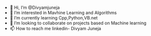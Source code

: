 - 👋 Hi, I’m @Divyamjuneja
- 👀 I’m interested in Mavhine Learning and Algorithms
- 🌱 I’m currently learning Cpp,Python,VB.net
- 💞️ I’m looking to collaborate on projects based on Machine learning
- 📫 How to reach me linkedin- Divyam Juneja

<!---
Divyamjuneja/Divyamjuneja is a ✨ special ✨ repository because its `README.md` (this file) appears on your GitHub profile.
You can click the Preview link to take a look at your changes.
--->

